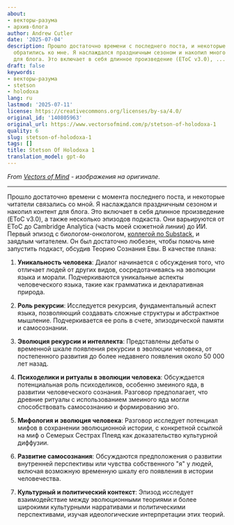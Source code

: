 ```yaml
---
about:
- векторы-разума
- архив-блога
author: Andrew Cutler
date: '2025-07-04'
description: Прошло достаточно времени с последнего поста, и некоторые читатели уже
  обратились ко мне. Я наслаждался праздничным сезоном и накопил много материалов
  для блога. Это включает в себя длинное произведение (EToC v3.0), ...
draft: false
keywords:
- векторы-разума
- stetson
- holodoxa
lang: ru
lastmod: '2025-07-11'
license: https://creativecommons.org/licenses/by-sa/4.0/
original_id: '140805963'
original_url: https://www.vectorsofmind.com/p/stetson-of-holodoxa-1
quality: 6
slug: stetson-of-holodoxa-1
tags: []
title: Stetson Of Holodoxa 1
translation_model: gpt-4o
---
```


*From [Vectors of Mind](https://www.vectorsofmind.com/p/stetson-of-holodoxa-1) - изображения на оригинале.*

---

Прошло достаточно времени с момента последнего поста, и некоторые читатели связались со мной. Я наслаждался праздничным сезоном и накопил контент для блога. Это включает в себя длинное произведение (EToC v3.0), а также несколько эпизодов подкаста. Они варьируются от EToC до Cambridge Analytica (часть моей сюжетной линии) до ИИ. Первый эпизод с биологом-онкологом, [коллегой по Substack](https://stetson.substack.com/), и заядлым читателем. Он был достаточно любезен, чтобы помочь мне запустить подкаст, обсудив Теорию Сознания Евы. В качестве плана:

 1. **Уникальность человека**: Диалог начинается с обсуждения того, что отличает людей от других видов, сосредотачиваясь на эволюции языка и морали. Подчеркиваются уникальные аспекты человеческого языка, такие как грамматика и декларативная природа.

 2. **Роль рекурсии**: Исследуется рекурсия, фундаментальный аспект языка, позволяющий создавать сложные структуры и абстрактное мышление. Подчеркивается ее роль в счете, эпизодической памяти и самосознании.

 3. **Эволюция рекурсии и интеллекта**: Представлены дебаты о временной шкале появления рекурсии в эволюции человека, от постепенного развития до более недавнего появления около 50 000 лет назад.

 4. **Психоделики и ритуалы в эволюции человека**: Обсуждается потенциальная роль психоделиков, особенно змеиного яда, в развитии человеческого сознания. Разговор предполагает, что древние ритуалы с использованием змеиного яда могли способствовать самосознанию и формированию эго.

 5. **Мифология и эволюция человека**: Разговор исследует потенциал мифов в сохранении эволюционной истории, с конкретной ссылкой на миф о Семерых Сестрах Плеяд как доказательство культурной диффузии.

 6. **Развитие самосознания**: Обсуждаются предположения о развитии внутренней перспективы или чувства собственного "я" у людей, включая возможную временную шкалу его появления в истории человечества.

 7. **Культурный и политический контекст**: Эпизод исследует взаимодействие между эволюционными теориями и более широкими культурными нарративами и политическими перспективами, изучая идеологические интерпретации этих теорий.